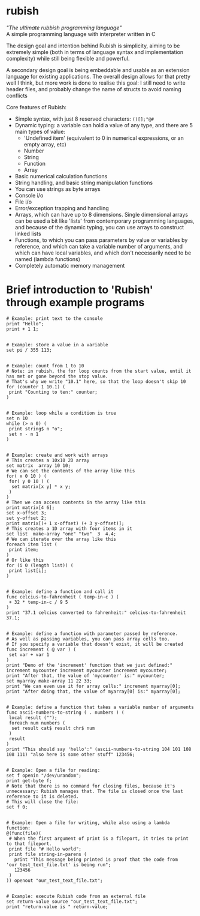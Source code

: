 # rubish
*"The ultimate rubbish programming language"*\
A simple programming language with interpreter written in C

The design goal and intention behind Rubish is simplicity, aiming to be extremely simple (both in terms of language syntax and implementation complexity) while still being flexible and powerful. 

A secondary design goal is being embeddable and usable as an extension language for existing applications. The overall design allows for that pretty well I think, but more work is done to realise this goal: I still need to write header files, and probably change the name of structs to avoid naming conflicts

Core features of Rubish:
- Simple syntax, with just 8 reserved characters: `()[];"@#`
- Dynamic typing: a variable can hold a value of any type, and there are 5 main types of value:
  - 'Undefined item' (equivalent to 0 in numerical expressions, or an empty array, etc)
  - Number
  - String
  - Function
  - Array
- Basic numerical calculation functions
- String handling, and basic string manipulation functions
- You can use strings as byte arrays
- Console i/o
- File i/o
- Error/exception trapping and handling
- Arrays, which can have up to 8 dimensions. Single dimensional arrays can be used a bit like 'lists' from contemporary programming languages, and because of the dynamic typing, you can use arrays to construct linked lists
- Functions, to which you can pass parameters by value or variables by reference, and which can take a variable number of arguments, and which can have local variables, and which don't necessarily need to be named (lambda functions)
- Completely automatic memory management

# Brief introduction to 'Rubish' through example programs
```
# Example: print text to the console
print "Hello";
print + 1 1;


# Example: store a value in a variable
set pi / 355 113;


# Example: count from 1 to 10
# Note: in rubish, the for loop counts from the start value, until it has met or gone beyond the stop value.
# That's why we write "10.1" here, so that the loop doesn't skip 10
for (counter 1 10.1) (
 print "Counting to ten:" counter;
)


# Example: loop while a condition is true
set n 10
while (> n 0) (
 print string$ n "o";
 set n - n 1
)


# Example: create and work with arrays
# This creates a 10x10 2D array
set matrix  array 10 10;
# We can set the contents of the array like this
for( x 0 10 ) (
 for( y 0 10 ) (
  set matrix[x y] * x y;
 )
)
# Then we can access contents in the array like this
print matrix[4 6];
set x-offset 3;
set y-offset 2;
print matrix[(+ 1 x-offset) (+ 3 y-offset)];
# This creates a 1D array with four items in it
set list  make-array "one" "two"  3  4.4;
# We can iterate over the array like this
foreach item list (
 print item;
)
# Or like this
for (i 0 (length list)) (
 print list[i];
)


# Example: define a function and call it
func celcius-to-fahrenheit ( temp-in-c ) (
 + 32 * temp-in-c / 9 5
)
print "37.1 celcius converted to fahrenheit:" celcius-to-fahrenheit 37.1;


# Example: define a function with parameter passed by reference.
# As well as passing variables, you can pass array cells too.
# If you specify a variable that doesn't exist, it will be created
func increment ( @ var ) (
 set var + var 1
)
print "Demo of the 'increment' function that we just defined:" increment mycounter increment mycounter increment mycounter;
print "After that, the value of 'mycounter' is:" mycounter;
set myarray make-array 11 22 33;
print "We can even use it for array cells:" increment myarray[0];
print "After doing that, the value of myarray[0] is:" myarray[0];


# Example: define a function that takes a variable number of arguments
func ascii-numbers-to-string ( . numbers ) (
 local result ("");
 foreach num numbers (
  set result cat$ result chr$ num
 )
 result
)
print "This should say 'hello':" (ascii-numbers-to-string 104 101 108 108 111) "also here is some other stuff" 123456;


# Example: Open a file for reading:
set f openin "/dev/urandom";
print get-byte f;
# Note that there is no command for closing files, because it's unnecessary: Rubish manages that. The file is closed once the last reference to it is deleted.
# This will close the file:
set f 0;


# Example: Open a file for writing, while also using a lambda function:
@(func(file)(
 # When the first argument of print is a fileport, it tries to print to that fileport. 
 print file "# Hello world";
 print file string-in-parens (
   print "This message being printed is proof that the code from 'our_test_text_file.txt' is being run";
   123456
 )
)) openout "our_test_text_file.txt";


# Example: execute Rubish code from an external file
set return-value source "our_test_text_file.txt";
print "return-value is " return-value;
```
